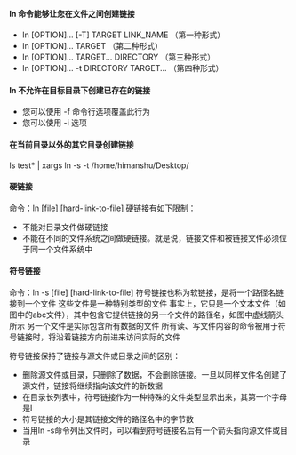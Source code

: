 #### ln 命令能够让您在文件之间创建链接
- ln [OPTION]... [-T] TARGET LINK_NAME （第一种形式）
- ln [OPTION]... TARGET （第二种形式）
- ln [OPTION]... TARGET... DIRECTORY （第三种形式）
- ln [OPTION]... -t DIRECTORY TARGET... （第四种形式）

#### ln 不允许在目标目录下创建已存在的链接
- 您可以使用 -f 命令行选项覆盖此行为
- 您可以使用 -i 选项

#### 在当前目录以外的其它目录创建链接
ls test* | xargs ln -s -t /home/himanshu/Desktop/

#### 硬链接
命令：ln [file] [hard-link-to-file]
硬链接有如下限制：
- 不能对目录文件做硬链接
- 不能在不同的文件系统之间做硬链接。就是说，链接文件和被链接文件必须位于同一个文件系统中

#### 符号链接
命令：ln -s [file] [hard-link-to-file]
符号链接也称为软链接，是将一个路径名链接到一个文件
这些文件是一种特别类型的文件
事实上，它只是一个文本文件（如图中的abc文件），其中包含它提供链接的另一个文件的路径名，如图中虚线箭头所示
另一个文件是实际包含所有数据的文件
所有读、写文件内容的命令被用于符号链接时，将沿着链接方向前进来访问实际的文件

符号链接保持了链接与源文件或目录之间的区别：
- 删除源文件或目录，只删除了数据，不会删除链接。一旦以同样文件名创建了源文件，链接将继续指向该文件的新数据
- 在目录长列表中，符号链接作为一种特殊的文件类型显示出来，其第一个字母是l
- 符号链接的大小是其链接文件的路径名中的字节数
- 当用ln -s命令列出文件时，可以看到符号链接名后有一个箭头指向源文件或目录
